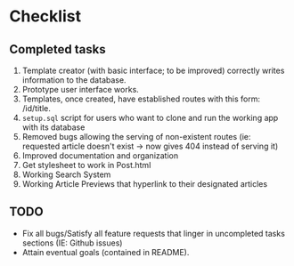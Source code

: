 # Checklist

## Completed tasks 
1. Template creator (with basic interface; to be improved) correctly writes information to the database.
2. Prototype user interface works.
3. Templates, once created, have established routes with this form: /id/title.
4. `setup.sql` script for users who want to clone and run the working app with its database
5. Removed bugs allowing the serving of non-existent routes (ie: requested article doesn't exist -> now gives 404 instead of serving it)
6. Improved documentation and organization
7. Get stylesheet to work in Post.html
8. Working Search System
9. Working Article Previews that hyperlink to their designated articles

## TODO

 - Fix all bugs/Satisfy all feature requests that linger in uncompleted tasks sections (IE: Github issues)
 - Attain eventual goals (contained in README).


